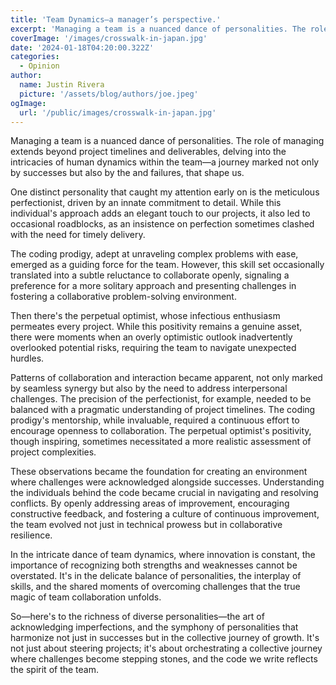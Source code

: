 ```yaml
---
title: 'Team Dynamics—a manager’s perspective.'
excerpt: 'Managing a team is a nuanced dance of personalities. The role of managing extends beyond project timelines and deliverables, delving into the intricacies of human dynamics within the team—a journey marked not only by successes but also by the challenges, _and failures_, that shape us.'
coverImage: '/images/crosswalk-in-japan.jpg'
date: '2024-01-18T04:20:00.322Z'
categories:
  - Opinion
author:
  name: Justin Rivera
  picture: '/assets/blog/authors/joe.jpeg'
ogImage:
  url: '/public/images/crosswalk-in-japan.jpg'
---
```


Managing a team is a nuanced dance of personalities. The role of managing extends beyond project timelines and deliverables, delving into the intricacies of human dynamics within the team—a journey marked not only by successes but also by the and failures, that shape us.

One distinct personality that caught my attention early on is the meticulous perfectionist, driven by an innate commitment to detail. While this individual's approach adds an elegant touch to our projects, it also led to occasional roadblocks, as an insistence on perfection sometimes clashed with the need for timely delivery.

The coding prodigy, adept at unraveling complex problems with ease, emerged as a guiding force for the team. However, this skill set occasionally translated into a subtle reluctance to collaborate openly, signaling a preference for a more solitary approach and presenting challenges in fostering a collaborative problem-solving environment.

Then there's the perpetual optimist, whose infectious enthusiasm permeates every project. While this positivity remains a genuine asset, there were moments when an overly optimistic outlook inadvertently overlooked potential risks, requiring the team to navigate unexpected hurdles.

Patterns of collaboration and interaction became apparent, not only marked by seamless synergy but also by the need to address interpersonal challenges. The precision of the perfectionist, for example, needed to be balanced with a pragmatic understanding of project timelines. The coding prodigy's mentorship, while invaluable, required a continuous effort to encourage openness to collaboration. The perpetual optimist's positivity, though inspiring, sometimes necessitated a more realistic assessment of project complexities.

These observations became the foundation for creating an environment where challenges were acknowledged alongside successes. Understanding the individuals behind the code became crucial in navigating and resolving conflicts. By openly addressing areas of improvement, encouraging constructive feedback, and fostering a culture of continuous improvement, the team evolved not just in technical prowess but in collaborative resilience.

In the intricate dance of team dynamics, where innovation is constant, the importance of recognizing both strengths and weaknesses cannot be overstated. It's in the delicate balance of personalities, the interplay of skills, and the shared moments of overcoming challenges that the true magic of team collaboration unfolds.

So—here's to the richness of diverse personalities—the art of acknowledging imperfections, and the symphony of personalities that harmonize not just in successes but in the collective journey of growth. It's not just about steering projects; it's about orchestrating a collective journey where challenges become stepping stones, and the code we write reflects the spirit of the team.
